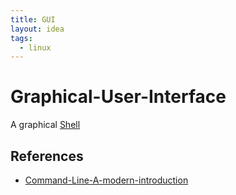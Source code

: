 ```yaml
---
title: GUI
layout: idea
tags:
  - linux
---
```


# Graphical-User-Interface

A graphical [Shell](/computer-engineering/Shell)

## References

- [Command-Line-A-modern-introduction](/reference/Command-Line-A-modern-introduction)
